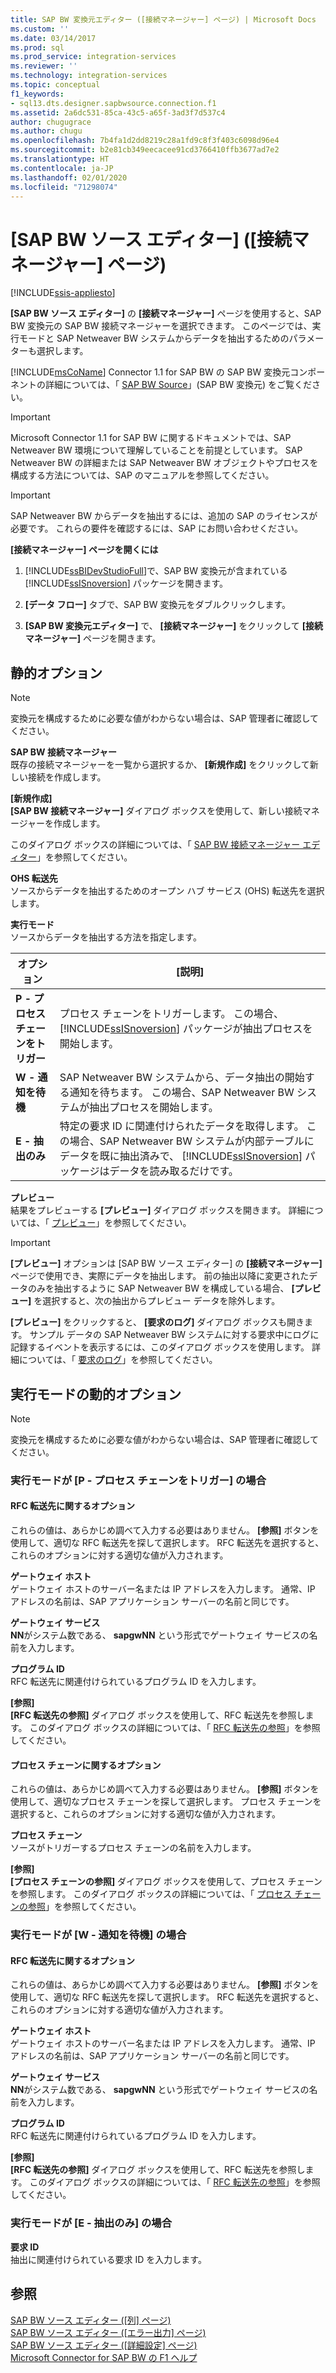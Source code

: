 ```yaml
---
title: SAP BW 変換元エディター ([接続マネージャー] ページ) | Microsoft Docs
ms.custom: ''
ms.date: 03/14/2017
ms.prod: sql
ms.prod_service: integration-services
ms.reviewer: ''
ms.technology: integration-services
ms.topic: conceptual
f1_keywords:
- sql13.dts.designer.sapbwsource.connection.f1
ms.assetid: 2a6dc531-85ca-43c5-a65f-3ad3f7d537c4
author: chugugrace
ms.author: chugu
ms.openlocfilehash: 7b4fa1d2dd8219c28a1fd9c8f3f403c6098d96e4
ms.sourcegitcommit: b2e81cb349eecacee91cd3766410ffb3677ad7e2
ms.translationtype: HT
ms.contentlocale: ja-JP
ms.lasthandoff: 02/01/2020
ms.locfileid: "71298074"
---
```

# <a name="sap-bw-source-editor-connection-manager-page"></a>[SAP BW ソース エディター] ([接続マネージャー] ページ)

[!INCLUDE[ssis-appliesto](../../includes/ssis-appliesto-ssvrpluslinux-asdb-asdw-xxx.md)]


  **[SAP BW ソース エディター]** の **[接続マネージャー]** ページを使用すると、SAP BW 変換元の SAP BW 接続マネージャーを選択できます。 このページでは、実行モードと SAP Netweaver BW システムからデータを抽出するためのパラメーターも選択します。  
  
 [!INCLUDE[msCoName](../../includes/msconame-md.md)] Connector 1.1 for SAP BW の SAP BW 変換元コンポーネントの詳細については、「 [SAP BW Source](../../integration-services/data-flow/sap-bw-source.md)」(SAP BW 変換元) をご覧ください。  
  
> [!IMPORTANT]  
>  Microsoft Connector 1.1 for SAP BW に関するドキュメントでは、SAP Netweaver BW 環境について理解していることを前提としています。 SAP Netweaver BW の詳細または SAP Netweaver BW オブジェクトやプロセスを構成する方法については、SAP のマニュアルを参照してください。  
  
> [!IMPORTANT]  
>  SAP Netweaver BW からデータを抽出するには、追加の SAP のライセンスが必要です。 これらの要件を確認するには、SAP にお問い合わせください。  
  
 **[接続マネージャー] ページを開くには**  
  
1.  [!INCLUDE[ssBIDevStudioFull](../../includes/ssbidevstudiofull-md.md)]で、SAP BW 変換元が含まれている [!INCLUDE[ssISnoversion](../../includes/ssisnoversion-md.md)] パッケージを開きます。  
  
2.  **[データ フロー]** タブで、SAP BW 変換元をダブルクリックします。  
  
3.  **[SAP BW 変換元エディター]** で、 **[接続マネージャー]** をクリックして **[接続マネージャー]** ページを開きます。  
  
## <a name="static-options"></a>静的オプション  
  
> [!NOTE]  
>  変換元を構成するために必要な値がわからない場合は、SAP 管理者に確認してください。  
  
 **SAP BW 接続マネージャー**  
 既存の接続マネージャーを一覧から選択するか、 **[新規作成]** をクリックして新しい接続を作成します。  
  
 **[新規作成]**  
 **[SAP BW 接続マネージャー]** ダイアログ ボックスを使用して、新しい接続マネージャーを作成します。  
  
 このダイアログ ボックスの詳細については、「 [SAP BW 接続マネージャー エディター](../../integration-services/connection-manager/sap-bw-connection-manager-editor.md)」を参照してください。  
  
 **OHS 転送先**  
 ソースからデータを抽出するためのオープン ハブ サービス (OHS) 転送先を選択します。  
  
 **実行モード**  
 ソースからデータを抽出する方法を指定します。  
  
|オプション|[説明]|  
|------------|-----------------|  
|**P - プロセス チェーンをトリガー**|プロセス チェーンをトリガーします。 この場合、 [!INCLUDE[ssISnoversion](../../includes/ssisnoversion-md.md)] パッケージが抽出プロセスを開始します。|  
|**W - 通知を待機**|SAP Netweaver BW システムから、データ抽出の開始する通知を待ちます。 この場合、SAP Netweaver BW システムが抽出プロセスを開始します。|  
|**E - 抽出のみ**|特定の要求 ID に関連付けられたデータを取得します。 この場合、SAP Netweaver BW システムが内部テーブルにデータを既に抽出済みで、 [!INCLUDE[ssISnoversion](../../includes/ssisnoversion-md.md)] パッケージはデータを読み取るだけです。|  
  
 **プレビュー**  
 結果をプレビューする **[プレビュー]** ダイアログ ボックスを開きます。 詳細については、「 [プレビュー](../../integration-services/data-flow/preview.md)」を参照してください。  
  
> [!IMPORTANT]  
>  **[プレビュー]** オプションは [SAP BW ソース エディター] の **[接続マネージャー]** ページで使用でき、実際にデータを抽出します。 前の抽出以降に変更されたデータのみを抽出するように SAP Netweaver BW を構成している場合、 **[プレビュー]** を選択すると、次の抽出からプレビュー データを除外します。  
  
 **[プレビュー]** をクリックすると、 **[要求のログ]** ダイアログ ボックスも開きます。 サンプル データの SAP Netweaver BW システムに対する要求中にログに記録するイベントを表示するには、このダイアログ ボックスを使用します。 詳細については、「 [要求のログ](../../integration-services/data-flow/request-log.md)」を参照してください。  
  
## <a name="execution-mode-dynamic-options"></a>実行モードの動的オプション  
  
> [!NOTE]  
>  変換元を構成するために必要な値がわからない場合は、SAP 管理者に確認してください。  
  
### <a name="execution-mode--p---trigger-process-chain"></a>実行モードが [P - プロセス チェーンをトリガー] の場合  
  
#### <a name="rfc-destination-options"></a>RFC 転送先に関するオプション  
 これらの値は、あらかじめ調べて入力する必要はありません。 **[参照]** ボタンを使用して、適切な RFC 転送先を探して選択します。 RFC 転送先を選択すると、これらのオプションに対する適切な値が入力されます。  
  
 **ゲートウェイ ホスト**  
 ゲートウェイ ホストのサーバー名または IP アドレスを入力します。 通常、IP アドレスの名前は、SAP アプリケーション サーバーの名前と同じです。  
  
 **ゲートウェイ サービス**  
 **NN**がシステム数である、 **sapgwNN** という形式でゲートウェイ サービスの名前を入力します。  
  
 **プログラム ID**  
 RFC 転送先に関連付けられているプログラム ID を入力します。  
  
 **[参照]**  
 **[RFC 転送先の参照]** ダイアログ ボックスを使用して、RFC 転送先を参照します。 このダイアログ ボックスの詳細については、「 [RFC 転送先の参照](../../integration-services/data-flow/look-up-rfc-destination.md)」を参照してください。  
  
#### <a name="process-chain-options"></a>プロセス チェーンに関するオプション  
 これらの値は、あらかじめ調べて入力する必要はありません。 **[参照]** ボタンを使用して、適切なプロセス チェーンを探して選択します。 プロセス チェーンを選択すると、これらのオプションに対する適切な値が入力されます。  
  
 **プロセス チェーン**  
 ソースがトリガーするプロセス チェーンの名前を入力します。  
  
 **[参照]**  
 **[プロセス チェーンの参照]** ダイアログ ボックスを使用して、プロセス チェーンを参照します。 このダイアログ ボックスの詳細については、「 [プロセス チェーンの参照](../../integration-services/data-flow/look-up-process-chain.md)」を参照してください。  
  
### <a name="execution-mode--w---wait-for-notify"></a>実行モードが [W - 通知を待機] の場合  
  
#### <a name="rfc-destination-options"></a>RFC 転送先に関するオプション  
 これらの値は、あらかじめ調べて入力する必要はありません。 **[参照]** ボタンを使用して、適切な RFC 転送先を探して選択します。 RFC 転送先を選択すると、これらのオプションに対する適切な値が入力されます。  
  
 **ゲートウェイ ホスト**  
 ゲートウェイ ホストのサーバー名または IP アドレスを入力します。 通常、IP アドレスの名前は、SAP アプリケーション サーバーの名前と同じです。  
  
 **ゲートウェイ サービス**  
 **NN**がシステム数である、 **sapgwNN** という形式でゲートウェイ サービスの名前を入力します。  
  
 **プログラム ID**  
 RFC 転送先に関連付けられているプログラム ID を入力します。  
  
 **[参照]**  
 **[RFC 転送先の参照]** ダイアログ ボックスを使用して、RFC 転送先を参照します。 このダイアログ ボックスの詳細については、「 [RFC 転送先の参照](../../integration-services/data-flow/look-up-rfc-destination.md)」を参照してください。  
  
### <a name="execution-mode--e---extract-only"></a>実行モードが [E - 抽出のみ] の場合  
 **要求 ID**  
 抽出に関連付けられている要求 ID を入力します。  
  
## <a name="see-also"></a>参照  
 [SAP BW ソース エディター ([列] ページ)](../../integration-services/data-flow/sap-bw-source-editor-columns-page.md)   
 [SAP BW ソース エディター &#40;[エラー出力] ページ&#41;](../../integration-services/data-flow/sap-bw-source-editor-error-output-page.md)   
 [SAP BW ソース エディター &#40;[詳細設定] ページ&#41;](../../integration-services/data-flow/sap-bw-source-editor-advanced-page.md)   
 [Microsoft Connector for SAP BW の F1 ヘルプ](../../integration-services/microsoft-connector-for-sap-bw-f1-help.md)  
  
  
